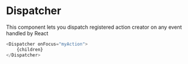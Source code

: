 Dispatcher
==

This component lets you dispatch registered action creator on any event handled by React

```javascript
<Dispatcher onFocus="myAction">
    {children}
</Dispatcher>
```
